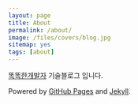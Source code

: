 ```yaml
---
layout: page
title: About
permalink: /about/
image: /files/covers/blog.jpg
sitemap: yes
tags: [about]
---
```


[똑똑한개발자](http://www.toktokhan.dev) 기술블로그 입니다.

Powered by [GitHub Pages](https://pages.github.com) and [Jekyll](https://jekyllrb.com).
